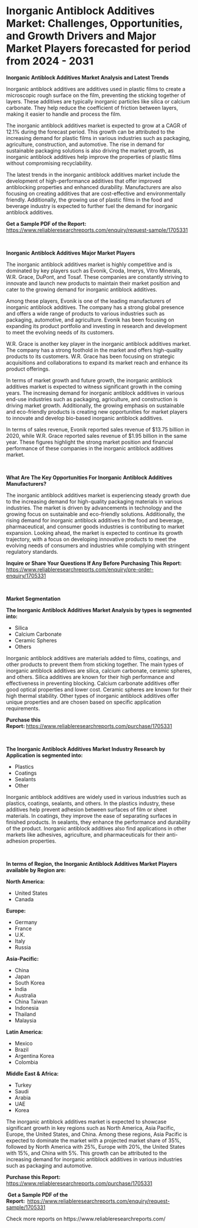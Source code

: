 <p><h1>Inorganic Antiblock Additives Market: Challenges, Opportunities, and Growth Drivers and Major Market Players forecasted for period from 2024 - 2031</h1></p><p><strong>Inorganic Antiblock Additives Market Analysis and Latest Trends</strong></p>
<p><p>Inorganic antiblock additives are additives used in plastic films to create a microscopic rough surface on the film, preventing the sticking together of layers. These additives are typically inorganic particles like silica or calcium carbonate. They help reduce the coefficient of friction between layers, making it easier to handle and process the film.</p><p>The inorganic antiblock additives market is expected to grow at a CAGR of 12.1% during the forecast period. This growth can be attributed to the increasing demand for plastic films in various industries such as packaging, agriculture, construction, and automotive. The rise in demand for sustainable packaging solutions is also driving the market growth, as inorganic antiblock additives help improve the properties of plastic films without compromising recyclability.</p><p>The latest trends in the inorganic antiblock additives market include the development of high-performance additives that offer improved antiblocking properties and enhanced durability. Manufacturers are also focusing on creating additives that are cost-effective and environmentally friendly. Additionally, the growing use of plastic films in the food and beverage industry is expected to further fuel the demand for inorganic antiblock additives.</p></p>
<p><strong>Get a Sample PDF of the Report:&nbsp;</strong> <a href="https://www.reliableresearchreports.com/enquiry/request-sample/1705331">https://www.reliableresearchreports.com/enquiry/request-sample/1705331</a></p>
<p>&nbsp;</p>
<p><strong>Inorganic Antiblock Additives Major Market Players</strong></p>
<p><p>The inorganic antiblock additives market is highly competitive and is dominated by key players such as Evonik, Croda, Imerys, Vitro Minerals, W.R. Grace, DuPont, and Tosaf. These companies are constantly striving to innovate and launch new products to maintain their market position and cater to the growing demand for inorganic antiblock additives.</p><p>Among these players, Evonik is one of the leading manufacturers of inorganic antiblock additives. The company has a strong global presence and offers a wide range of products to various industries such as packaging, automotive, and agriculture. Evonik has been focusing on expanding its product portfolio and investing in research and development to meet the evolving needs of its customers.</p><p>W.R. Grace is another key player in the inorganic antiblock additives market. The company has a strong foothold in the market and offers high-quality products to its customers. W.R. Grace has been focusing on strategic acquisitions and collaborations to expand its market reach and enhance its product offerings.</p><p>In terms of market growth and future growth, the inorganic antiblock additives market is expected to witness significant growth in the coming years. The increasing demand for inorganic antiblock additives in various end-use industries such as packaging, agriculture, and construction is driving market growth. Additionally, the growing emphasis on sustainable and eco-friendly products is creating new opportunities for market players to innovate and develop bio-based inorganic antiblock additives.</p><p>In terms of sales revenue, Evonik reported sales revenue of $13.75 billion in 2020, while W.R. Grace reported sales revenue of $1.95 billion in the same year. These figures highlight the strong market position and financial performance of these companies in the inorganic antiblock additives market.</p></p>
<p>&nbsp;</p>
<p><strong>What Are The Key Opportunities For Inorganic Antiblock Additives Manufacturers?</strong></p>
<p><p>The inorganic antiblock additives market is experiencing steady growth due to the increasing demand for high-quality packaging materials in various industries. The market is driven by advancements in technology and the growing focus on sustainable and eco-friendly solutions. Additionally, the rising demand for inorganic antiblock additives in the food and beverage, pharmaceutical, and consumer goods industries is contributing to market expansion. Looking ahead, the market is expected to continue its growth trajectory, with a focus on developing innovative products to meet the evolving needs of consumers and industries while complying with stringent regulatory standards.</p></p>
<p><strong>Inquire or Share Your Questions If Any Before Purchasing This Report:</strong> <a href="https://www.reliableresearchreports.com/enquiry/pre-order-enquiry/1705331">https://www.reliableresearchreports.com/enquiry/pre-order-enquiry/1705331</a></p>
<p>&nbsp;</p>
<p><strong>Market Segmentation</strong></p>
<p><strong>The Inorganic Antiblock Additives Market Analysis by types is segmented into:</strong></p>
<p><ul><li>Silica</li><li>Calcium Carbonate</li><li>Ceramic Spheres</li><li>Others</li></ul></p>
<p><p>Inorganic antiblock additives are materials added to films, coatings, and other products to prevent them from sticking together. The main types of inorganic antiblock additives are silica, calcium carbonate, ceramic spheres, and others. Silica additives are known for their high performance and effectiveness in preventing blocking. Calcium carbonate additives offer good optical properties and lower cost. Ceramic spheres are known for their high thermal stability. Other types of inorganic antiblock additives offer unique properties and are chosen based on specific application requirements.</p></p>
<p><strong>Purchase this Report:&nbsp;</strong><a href="https://www.reliableresearchreports.com/purchase/1705331">https://www.reliableresearchreports.com/purchase/1705331</a></p>
<p>&nbsp;</p>
<p><strong>The Inorganic Antiblock Additives Market Industry Research by Application is segmented into:</strong></p>
<p><ul><li>Plastics</li><li>Coatings</li><li>Sealants</li><li>Other</li></ul></p>
<p><p>Inorganic antiblock additives are widely used in various industries such as plastics, coatings, sealants, and others. In the plastics industry, these additives help prevent adhesion between surfaces of film or sheet materials. In coatings, they improve the ease of separating surfaces in finished products. In sealants, they enhance the performance and durability of the product. Inorganic antiblock additives also find applications in other markets like adhesives, agriculture, and pharmaceuticals for their anti-adhesion properties.</p></p>
<p>&nbsp;</p>
<p><strong>In terms of Region, the Inorganic Antiblock Additives Market Players available by Region are:</strong></p>
<p>
    <p> <strong> North America: </strong>
        <ul>
            <li>United States</li>
            <li>Canada</li>
        </ul>
        </p> 
    <p> <strong> Europe: </strong>
        <ul>
            <li>Germany</li>
            <li>France</li>
            <li>U.K.</li>
            <li>Italy</li>
            <li>Russia</li>
        </ul>
        </p> 
    <p> <strong> Asia-Pacific: </strong>
        <ul>
            <li>China</li>
            <li>Japan</li>
            <li>South Korea</li>
            <li>India</li>
            <li>Australia</li>
            <li>China Taiwan</li>
            <li>Indonesia</li>
            <li>Thailand</li>
            <li>Malaysia</li>
        </ul>
        </p> 
    <p> <strong> Latin America: </strong>
        <ul>
            <li>Mexico</li>
            <li>Brazil</li>
            <li>Argentina Korea</li>
            <li>Colombia</li>
        </ul>
        </p> 
    <p> <strong> Middle East & Africa: </strong>
        <ul>
            <li>Turkey</li>
            <li>Saudi</li>
            <li>Arabia</li>
            <li>UAE</li>
            <li>Korea</li>
        </ul>
    </p>
    </p>
<p><p>The inorganic antiblock additives market is expected to showcase significant growth in key regions such as North America, Asia Pacific, Europe, the United States, and China. Among these regions, Asia Pacific is expected to dominate the market with a projected market share of 35%, followed by North America with 25%, Europe with 20%, the United States with 15%, and China with 5%. This growth can be attributed to the increasing demand for inorganic antiblock additives in various industries such as packaging and automotive.</p></p>
<p><strong>Purchase this Report: </strong><a href="https://www.reliableresearchreports.com/purchase/1705331">https://www.reliableresearchreports.com/purchase/1705331</a></p>
<p>&nbsp;<strong>Get a Sample PDF of the Report:&nbsp;&nbsp;</strong><a href="https://www.reliableresearchreports.com/enquiry/request-sample/1705331">https://www.reliableresearchreports.com/enquiry/request-sample/1705331</a></p>
<p><strong></strong></p>
<p>Check more reports on https://www.reliableresearchreports.com/</p>